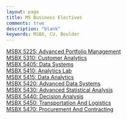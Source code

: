 ```yaml
---
layout: page
title: MS Business Electives
comments: true
description: "blank"
keywords: MSBX, CU, Boulder
---
```

<body>
<div><a href="../../courses/MSBX-5225">MSBX 5225: Advanced Portfolio Management</a></div>
<div><a href="../../courses/MSBX-5310">MSBX 5310: Customer Analytics</a></div>
<div><a href="../../courses/MSBX-5405">MSBX 5405: Data Systems</a></div>
<div><a href="../../courses/MSBX-5410">MSBX 5410: Analytics Lab</a></div>
<div><a href="../../courses/MSBX-5415">MSBX 5415: Data Analytics</a></div>
<div><a href="../../courses/MSBX-5420">MSBX 5420: Advanced Data Systems</a></div>
<div><a href="../../courses/MSBX-5430">MSBX 5430: Advanced Statistical Analysis</a></div>
<div><a href="../../courses/MSBX-5440">MSBX 5440: Decision Analysis</a></div>
<div><a href="../../courses/MSBX-5450">MSBX 5450: Transportation And Logistics</a></div>
<div><a href="../../courses/MSBX-5470">MSBX 5470: Procurement And Contracting</a></div>
</body>